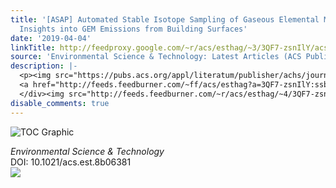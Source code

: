 ```yaml
---
title: '[ASAP] Automated Stable Isotope Sampling of Gaseous Elemental Mercury (ISO-GEM):
  Insights into GEM Emissions from Building Surfaces'
date: '2019-04-04'
linkTitle: http://feedproxy.google.com/~r/acs/esthag/~3/3QF7-zsnIlY/acs.est.8b06381
source: 'Environmental Science & Technology: Latest Articles (ACS Publications)'
description: |-
  <p><img src="https://pubs.acs.org/appl/literatum/publisher/achs/journals/content/esthag/0/esthag.ahead-of-print/acs.est.8b06381/20190404/images/medium/es-2018-063819_0006.gif" alt="TOC Graphic"/></p><div><cite>Environmental Science & Technology</cite></div><div>DOI: 10.1021/acs.est.8b06381</div><div class="feedflare">
  <a href="http://feeds.feedburner.com/~ff/acs/esthag?a=3QF7-zsnIlY:ssbGNjnfdHA:yIl2AUoC8zA"><img src="http://feeds.feedburner.com/~ff/acs/esthag?d=yIl2AUoC8zA" border="0"></img></a>
  </div><img src="http://feeds.feedburner.com/~r/acs/esthag/~4/3QF7-zsnIlY" height="1" width="1" ...
disable_comments: true
---
```

<p><img src="https://pubs.acs.org/appl/literatum/publisher/achs/journals/content/esthag/0/esthag.ahead-of-print/acs.est.8b06381/20190404/images/medium/es-2018-063819_0006.gif" alt="TOC Graphic"/></p><div><cite>Environmental Science & Technology</cite></div><div>DOI: 10.1021/acs.est.8b06381</div><div class="feedflare">
<a href="http://feeds.feedburner.com/~ff/acs/esthag?a=3QF7-zsnIlY:ssbGNjnfdHA:yIl2AUoC8zA"><img src="http://feeds.feedburner.com/~ff/acs/esthag?d=yIl2AUoC8zA" border="0"></img></a>
</div><img src="http://feeds.feedburner.com/~r/acs/esthag/~4/3QF7-zsnIlY" height="1" width="1" ...